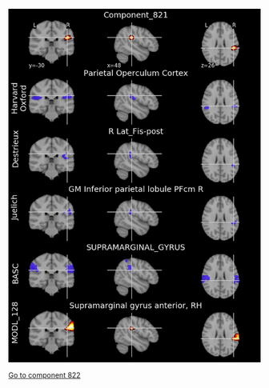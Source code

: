 


![821](preliminary/821.jpg "Component 821")

[Go to component 822](https://parietal-inria.github.io/MODL_atlas/1024/822 "Component 822")